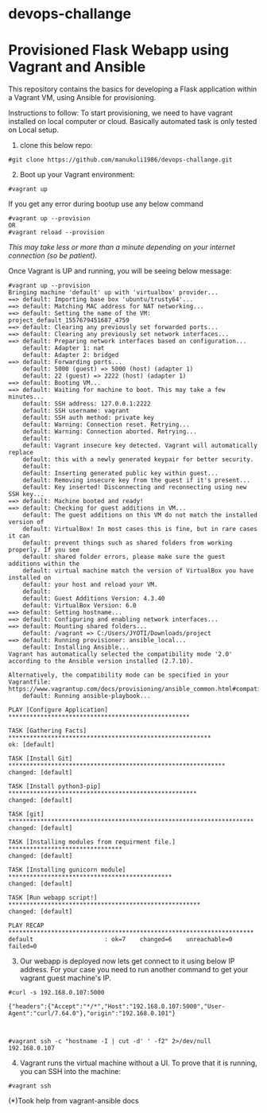 # devops-challange


Provisioned Flask Webapp using Vagrant and Ansible
==================================================

This repository contains the basics for developing a Flask application
within a Vagrant VM, using Ansible for provisioning.

Instructions to follow:
To start provisioning, we need to have vagrant installed on local computer or cloud. Basically automated task is only tested on Local setup.

1. clone this below repo:

```
#git clone https://github.com/manukoli1986/devops-challange.git
```

2. Boot up your Vagrant environment:
```
#vagrant up
```
If you get any error during bootup use any below command 

```
#vagrant up --provision
OR
#vagrant reload --provision
```


_This may take less or more than a minute depending on your internet connection (so be patient)._ 

Once Vagrant is UP and running, you will be seeing below message:

```
#vagrant up --provision
Bringing machine 'default' up with 'virtualbox' provider...
==> default: Importing base box 'ubuntu/trusty64'...
==> default: Matching MAC address for NAT networking...
==> default: Setting the name of the VM: project_default_1557679451687_4759
==> default: Clearing any previously set forwarded ports...
==> default: Clearing any previously set network interfaces...
==> default: Preparing network interfaces based on configuration...
    default: Adapter 1: nat
    default: Adapter 2: bridged
==> default: Forwarding ports...
    default: 5000 (guest) => 5000 (host) (adapter 1)
    default: 22 (guest) => 2222 (host) (adapter 1)
==> default: Booting VM...
==> default: Waiting for machine to boot. This may take a few minutes...
    default: SSH address: 127.0.0.1:2222
    default: SSH username: vagrant
    default: SSH auth method: private key
    default: Warning: Connection reset. Retrying...
    default: Warning: Connection aborted. Retrying...
    default:
    default: Vagrant insecure key detected. Vagrant will automatically replace
    default: this with a newly generated keypair for better security.
    default:
    default: Inserting generated public key within guest...
    default: Removing insecure key from the guest if it's present...
    default: Key inserted! Disconnecting and reconnecting using new SSH key...
==> default: Machine booted and ready!
==> default: Checking for guest additions in VM...
    default: The guest additions on this VM do not match the installed version of
    default: VirtualBox! In most cases this is fine, but in rare cases it can
    default: prevent things such as shared folders from working properly. If you see
    default: shared folder errors, please make sure the guest additions within the
    default: virtual machine match the version of VirtualBox you have installed on
    default: your host and reload your VM.
    default:
    default: Guest Additions Version: 4.3.40
    default: VirtualBox Version: 6.0
==> default: Setting hostname...
==> default: Configuring and enabling network interfaces...
==> default: Mounting shared folders...
    default: /vagrant => C:/Users/JYOTI/Downloads/project
==> default: Running provisioner: ansible_local...
    default: Installing Ansible...
Vagrant has automatically selected the compatibility mode '2.0'
according to the Ansible version installed (2.7.10).

Alternatively, the compatibility mode can be specified in your Vagrantfile:
https://www.vagrantup.com/docs/provisioning/ansible_common.html#compatibility_mode
    default: Running ansible-playbook...

PLAY [Configure Application] ***************************************************

TASK [Gathering Facts] *********************************************************
ok: [default]

TASK [Install Git] *************************************************************
changed: [default]

TASK [Install python3-pip] *****************************************************
changed: [default]

TASK [git] *********************************************************************
changed: [default]

TASK [Installing modules from requirment file.] ********************************
changed: [default]

TASK [Installing gunicorn module] **********************************************
changed: [default]

TASK [Run webapp script!] ******************************************************
changed: [default]

PLAY RECAP *********************************************************************
default                    : ok=7    changed=6    unreachable=0    failed=0

```

3. Our webapp is deployed now lets get connect to it using below IP address. For your case you need to run another command to get your vagrant guest machine's IP. 

```
#curl -s 192.168.0.107:5000

{"headers":{"Accept":"*/*","Host":"192.168.0.107:5000","User-Agent":"curl/7.64.0"},"origin":"192.168.0.101"}



#vagrant ssh -c "hostname -I | cut -d' ' -f2" 2>/dev/null
192.168.0.107
```



4. Vagrant runs the virtual machine without a UI. To prove that it is running, you can SSH into the machine:
```
#vagrant ssh
```


(*)Took help from vagrant-ansible docs
